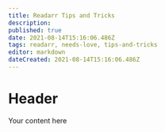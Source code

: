 ```yaml
---
title: Readarr Tips and Tricks
description: 
published: true
date: 2021-08-14T15:16:06.486Z
tags: readarr, needs-love, tips-and-tricks
editor: markdown
dateCreated: 2021-08-14T15:16:06.486Z
---
```


# Header
Your content here